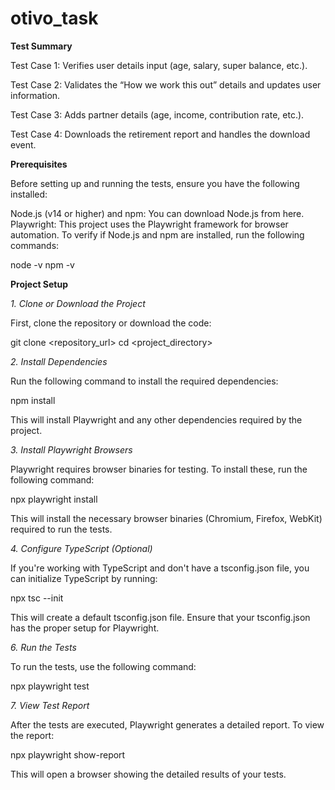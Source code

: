 # otivo_task
**Test Summary**

Test Case 1: Verifies user details input (age, salary, super balance, etc.).

Test Case 2: Validates the “How we work this out” details and updates user information.

Test Case 3: Adds partner details (age, income, contribution rate, etc.).

Test Case 4: Downloads the retirement report and handles the download event.

**Prerequisites**

Before setting up and running the tests, ensure you have the following installed:

Node.js (v14 or higher) and npm: You can download Node.js from here.
Playwright: This project uses the Playwright framework for browser automation.
To verify if Node.js and npm are installed, run the following commands:

node -v
npm -v


**Project Setup**

_1. Clone or Download the Project_

First, clone the repository or download the code:

git clone <repository_url>
cd <project_directory>

_2. Install Dependencies_

Run the following command to install the required dependencies:


npm install

This will install Playwright and any other dependencies required by the project.

_3. Install Playwright Browsers_

Playwright requires browser binaries for testing. To install these, run the following command:

npx playwright install

This will install the necessary browser binaries (Chromium, Firefox, WebKit) required to run the tests.

_4. Configure TypeScript (Optional)_

If you're working with TypeScript and don't have a tsconfig.json file, you can initialize TypeScript by running:

npx tsc --init

This will create a default tsconfig.json file. Ensure that your tsconfig.json has the proper setup for Playwright.

_6. Run the Tests_

To run the tests, use the following command:

npx playwright test

_7. View Test Report_

After the tests are executed, Playwright generates a detailed report. To view the report:

npx playwright show-report

This will open a browser showing the detailed results of your tests.
